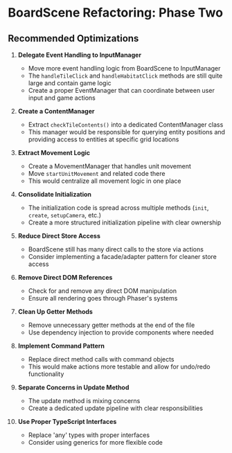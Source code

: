 # BoardScene Refactoring: Phase Two

## Recommended Optimizations

1. **Delegate Event Handling to InputManager**
   - Move more event handling logic from BoardScene to InputManager
   - The `handleTileClick` and `handleHabitatClick` methods are still quite large and contain game logic
   - Create a proper EventManager that can coordinate between user input and game actions

2. **Create a ContentManager**
   - Extract `checkTileContents()` into a dedicated ContentManager class
   - This manager would be responsible for querying entity positions and providing access to entities at specific grid locations

4. **Extract Movement Logic**
   - Create a MovementManager that handles unit movement
   - Move `startUnitMovement` and related code there
   - This would centralize all movement logic in one place

5. **Consolidate Initialization**
   - The initialization code is spread across multiple methods (`init`, `create`, `setupCamera`, etc.)
   - Create a more structured initialization pipeline with clear ownership

7. **Reduce Direct Store Access**
   - BoardScene still has many direct calls to the store via actions
   - Consider implementing a facade/adapter pattern for cleaner store access

8. **Remove Direct DOM References**
   - Check for and remove any direct DOM manipulation
   - Ensure all rendering goes through Phaser's systems

10. **Clean Up Getter Methods**
    - Remove unnecessary getter methods at the end of the file
    - Use dependency injection to provide components where needed

11. **Implement Command Pattern**
    - Replace direct method calls with command objects
    - This would make actions more testable and allow for undo/redo functionality

12. **Separate Concerns in Update Method**
    - The update method is mixing concerns
    - Create a dedicated update pipeline with clear responsibilities

13. **Use Proper TypeScript Interfaces**
    - Replace 'any' types with proper interfaces
    - Consider using generics for more flexible code

